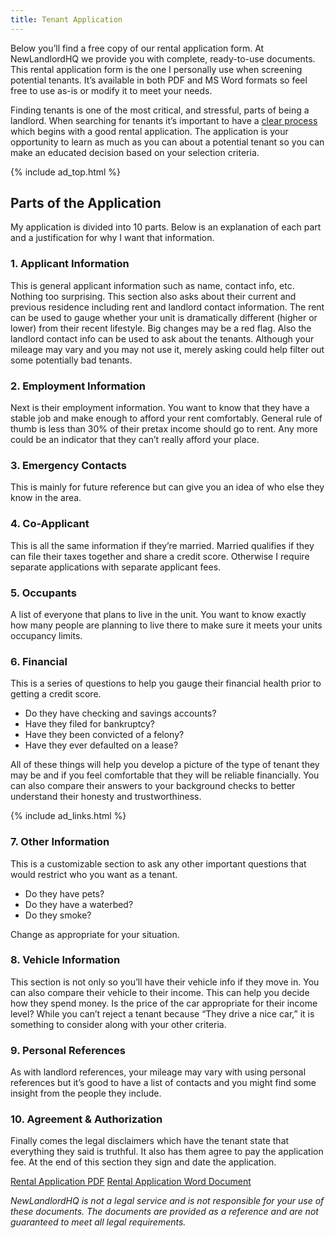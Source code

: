 ```yaml
---
title: Tenant Application
---
```


Below you&#8217;ll find a free copy of our rental application form. At NewLandlordHQ we provide you with complete, ready-to-use documents. This rental application form is the one I personally use when screening potential tenants. It&#8217;s available in both PDF and MS Word formats so feel free to use as-is or modify it to meet your needs.

Finding tenants is one of the most critical, and stressful, parts of being a landlord. When searching for tenants it&#8217;s important to have a [clear process][1] which begins with a good rental application. The application is your opportunity to learn as much as you can about a potential tenant so you can make an educated decision based on your selection criteria.

{% include ad_top.html %}

## Parts of the Application

My application is divided into 10 parts. Below is an explanation of each part and a justification for why I want that information.

### 1. Applicant Information

This is general applicant information such as name, contact info, etc. Nothing too surprising. This section also asks about their current and previous residence including rent and landlord contact information. The rent can be used to gauge whether your unit is dramatically different (higher or lower) from their recent lifestyle. Big changes may be a red flag. Also the landlord contact info can be used to ask about the tenants. Although your mileage may vary and you may not use it, merely asking could help filter out some potentially bad tenants.

### 2. Employment Information

Next is their employment information. You want to know that they have a stable job and make enough to afford your rent comfortably. General rule of thumb is less than 30% of their pretax income should go to rent. Any more could be an indicator that they can&#8217;t really afford your place.

### 3. Emergency Contacts

This is mainly for future reference but can give you an idea of who else they know in the area.

### 4. Co-Applicant

This is all the same information if they&#8217;re married. Married qualifies if they can file their taxes together and share a credit score. Otherwise I require separate applications with separate applicant fees.

### 5. Occupants

A list of everyone that plans to live in the unit. You want to know exactly how many people are planning to live there to make sure it meets your units occupancy limits.

### 6. Financial

This is a series of questions to help you gauge their financial health prior to getting a credit score.

*   Do they have checking and savings accounts?
*   Have they filed for bankruptcy?
*   Have they been convicted of a felony?
*   Have they ever defaulted on a lease?

All of these things will help you develop a picture of the type of tenant they may be and if you feel comfortable that they will be reliable financially. You can also compare their answers to your background checks to better understand their honesty and trustworthiness.

{% include ad_links.html %}

### 7. Other Information

This is a customizable section to ask any other important questions that would restrict who you want as a tenant.

*   Do they have pets?
*   Do they have a waterbed?
*   Do they smoke?

Change as appropriate for your situation.

### 8. Vehicle Information

This section is not only so you&#8217;ll have their vehicle info if they move in. You can also compare their vehicle to their income. This can help you decide how they spend money. Is the price of the car appropriate for their income level? While you can&#8217;t reject a tenant because &#8220;They drive a nice car,&#8221; it is something to consider along with your other criteria.

### 9. Personal References

As with landlord references, your mileage may vary with using personal references but it&#8217;s good to have a list of contacts and you might find some insight from the people they include.

### 10. Agreement & Authorization

Finally comes the legal disclaimers which have the tenant state that everything they said is truthful. It also has them agree to pay the application fee. At the end of this section they sign and date the application.

[Rental Application PDF][2] [Rental Application Word Document][3]

*NewLandlordHQ is not a legal service and is not responsible for your use of these documents. The documents are provided as a reference and are not guaranteed to meet all legal requirements.*

 [1]: /landlording/screening/
 [2]: /files/rentalapplication.pdf
 [3]: /files/rentalapplication.docx

